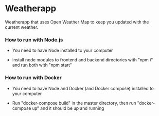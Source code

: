 # Weatherapp
Weatherapp that uses Open Weather Map to keep you updated with the current weather. 


### How to run with Node.js
- You need to have Node installed to your computer

- Install node modules to frontend and backend directories with "npm i" and run both with "npm start"


### How to run with Docker
- You need to have Node and Docker (and Docker compose) installed to your computer

- Run "docker-compose build" in the master directory, then run "docker-compose up" and it should be up and running